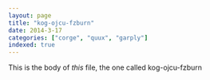 ```yaml
---
layout: page
title: "kog-ojcu-fzburn"
date: 2014-3-17
categories: ["corge", "quux", "garply"]
indexed: true
---
```

This is the body of _this_ file, the one called kog-ojcu-fzburn

